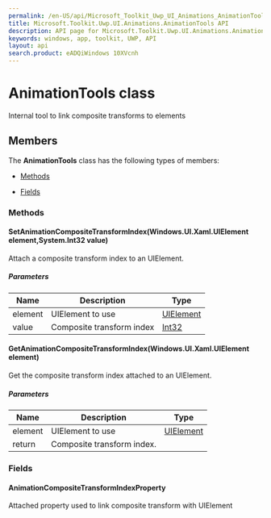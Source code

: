 ```yaml
---
permalink: /en-US/api/Microsoft_Toolkit_Uwp_UI_Animations_AnimationTools.htm
title: Microsoft.Toolkit.Uwp.UI.Animations.AnimationTools API 
description: API page for Microsoft.Toolkit.Uwp.UI.Animations.AnimationTools
keywords: windows, app, toolkit, UWP, API
layout: api
search.product: eADQiWindows 10XVcnh
---
```



# AnimationTools class

Internal tool to link composite transforms to elements

## Members

The **AnimationTools** class has the following types of members:

* [Methods](#Methods)

* [Fields](#Fields)

### Methods

#### SetAnimationCompositeTransformIndex(Windows.UI.Xaml.UIElement element,System.Int32 value)

Attach a composite transform index to an UIElement.

##### Parameters



| Name | Description | Type || --- | --- | --- || element | UIElement to use | [UIElement](https://msdn.microsoft.com/library/windows/apps/Windows.UI.Xaml.UIElement) || value | Composite transform index | [Int32](https://msdn.microsoft.com/library/windows/apps/System.Int32) |




#### GetAnimationCompositeTransformIndex(Windows.UI.Xaml.UIElement element)

Get the composite transform index attached to an UIElement.

##### Parameters



| Name | Description | Type || --- | --- | --- || element | UIElement to use | [UIElement](https://msdn.microsoft.com/library/windows/apps/Windows.UI.Xaml.UIElement) || return |Composite transform index. |




### Fields

#### AnimationCompositeTransformIndexProperty

Attached property used to link composite transform with UIElement





